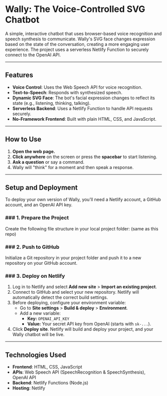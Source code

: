 # Wally: The Voice-Controlled SVG Chatbot

A simple, interactive chatbot that uses browser-based voice recognition and speech synthesis to communicate. Wally's SVG face changes expression based on the state of the conversation, creating a more engaging user experience. The project uses a serverless Netlify Function to securely connect to the OpenAI API.



---

## Features

-   **Voice Control**: Uses the Web Speech API for voice recognition.
-   **Text-to-Speech**: Responds with synthesized speech.
-   **Dynamic SVG Face**: The bot's facial expression changes to reflect its state (e.g., listening, thinking, talking).
-   **Serverless Backend**: Uses a Netlify Function to handle API requests securely.
-   **No-Framework Frontend**: Built with plain HTML, CSS, and JavaScript.

---

## How to Use

1.  **Open the web page.**
2.  **Click anywhere** on the screen or press the **spacebar** to start listening.
3.  **Ask a question** or say a command.
4.  Wally will "think" for a moment and then speak a response.

---

## Setup and Deployment

To deploy your own version of Wally, you'll need a Netlify account, a GitHub account, and an OpenAI API key.

### ### 1. Prepare the Project

Create the following file structure in your local project folder: (same as this repo)

### ### 2. Push to GitHub

Initialize a Git repository in your project folder and push it to a new repository on your GitHub account.

### ### 3. Deploy on Netlify

1.  Log in to Netlify and select **Add new site** > **Import an existing project**.
2.  Connect to GitHub and select your new repository. Netlify will automatically detect the correct build settings.
3.  Before deploying, configure your environment variable:
    -   Go to **Site settings** > **Build & deploy** > **Environment**.
    -   Add a new variable:
        -   **Key:** `OPENAI_API_KEY`
        -   **Value:** Your secret API key from OpenAI (starts with `sk-...`).
4.  Click **Deploy site**. Netlify will build and deploy your project, and your Wally chatbot will be live.

---

## Technologies Used

-   **Frontend**: HTML, CSS, JavaScript
-   **APIs**: Web Speech API (SpeechRecognition & SpeechSynthesis), OpenAI API
-   **Backend**: Netlify Functions (Node.js)
-   **Hosting**: Netlify

